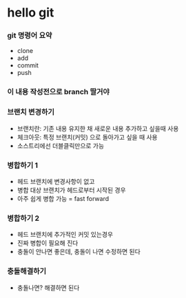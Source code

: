 # hello git

### git 명령어 요약

 - clone
 - add
 - commit
 - push


### 이 내용 작성전으로 branch 딸거야

### 브랜치 변경하기
 - 브랜치란: 기존 내용 유지한 채 새로운 내용 추가하고 싶을때 사용
 - 체크아웃: 특정 브랜치(커밋) 으로 돌아가고 싶을 때 사용
 - 소스트리에선 더블클릭만으로 가능

### 병합하기 1
- 헤드 브랜치에 변경사항이 없고
- 병합 대상 브랜치가 헤드로부터 시작된 경우
- 아주 쉽게 병합 가능 = fast forward

### 병합하기 2
- 헤드 브랜치에 추가적인 커밋 있는경우
- 진짜 병합이 필요해 진다
- 충돌이 안나면 좋은데, 충돌이 나면 수정하면 된다

### 충돌해결하기
- 충돌나면? 해결하면 된다